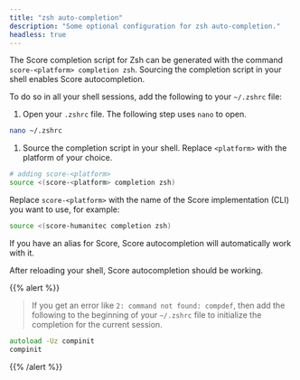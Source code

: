 ```yaml
---
title: "zsh auto-completion"
description: "Some optional configuration for zsh auto-completion."
headless: true
---
```


The Score completion script for Zsh can be generated with the command `score-<platform> completion zsh`. Sourcing the completion script in your shell enables Score autocompletion.

To do so in all your shell sessions, add the following to your `~/.zshrc` file:

1. Open your `.zshrc` file. The following step uses `nano` to open.

```bash
nano ~/.zshrc
```

1. Source the completion script in your shell. Replace `<platform>` with the platform of your choice.

```bash
# adding score-<platform>
source <(score-<platform> completion zsh)
```

Replace `score-<platform>` with the name of the Score implementation (CLI) you want to use, for example:

```bash
source <(score-humanitec completion zsh)
```

If you have an alias for Score, Score autocompletion will automatically work with it.

After reloading your shell, Score autocompletion should be working.

{{% alert %}}

> If you get an error like `2: command not found: compdef`, then add the following to the beginning of your `~/.zshrc` file to initialize the completion for the current session.

```zsh
autoload -Uz compinit
compinit
```

{{% /alert %}}
